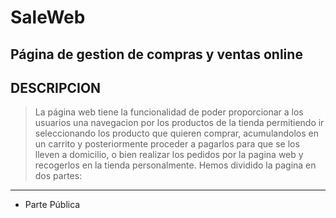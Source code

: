 # SaleWeb
Página de gestion de compras y ventas online
-----------------------
**DESCRIPCION**
-----------------------
> La página web tiene la funcionalidad de poder proporcionar a los usuarios una navegacion por los productos de la tienda permitiendo ir seleccionando los producto que quieren comprar, acumulandolos en un carrito y posteriormente proceder a pagarlos para que se los lleven a domicilio, o bien realizar los pedidos por la pagina web y recogerlos en la tienda personalmente. Hemos dividido la pagina en dos partes:
-----------------------
- Parte Pública
